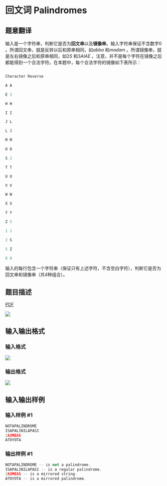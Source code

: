 # 回文词 Palindromes

## 题意翻译

输入是一个字符串，判断它是否为**回文串**以及**镜像串**。输入字符串保证不含数字$0$ 。所谓回文串，就是反转以后和原串相同，如$abba$ 和$madam$ 。所谓镜像串，就是左右镜像之后和原串相同，如$2S$ 和$3AIAE$ 。注意，并不是每个字符在镜像之后都能得到一个合法字符。在本题中，每个合法字符的镜像如下表所示：

```cpp

Character Reverse

A A

E 3

H H

I I

J L

L J

M M

O O

S 2

T T

U U

V V

W W

X X

Y Y

Z 5

1 1

2 S

5 Z

8 8

```

输入的每行包含一个字符串（保证只有上述字符，不含空白字符），判断它是否为回文串和镜像串（共4种组合）。

## 题目描述

[problemUrl]: https://uva.onlinejudge.org/index.php?option=com_onlinejudge&Itemid=8&category=6&page=show_problem&problem=342

[PDF](https://uva.onlinejudge.org/external/4/p401.pdf)

![](https://cdn.luogu.com.cn/upload/vjudge_pic/UVA401/b6c215fa795465f551b5ca7a97ddc3a7f22e50ab.png)

## 输入输出格式

### 输入格式

![](https://cdn.luogu.com.cn/upload/vjudge_pic/UVA401/765d17adb8ebb1c9f9f633813a123b3fdc93dfa5.png)

### 输出格式

![](https://cdn.luogu.com.cn/upload/vjudge_pic/UVA401/d9c985cc6ed58c99115e4db79b3515accf10435d.png)

## 输入输出样例

### 输入样例 #1

```cpp
NOTAPALINDROME
ISAPALINILAPASI
2A3MEAS
ATOYOTA
```


### 输出样例 #1

```cpp
NOTAPALINDROME -- is not a palindrome.
ISAPALINILAPASI -- is a regular palindrome.
2A3MEAS -- is a mirrored string.
ATOYOTA -- is a mirrored palindrome.
```


